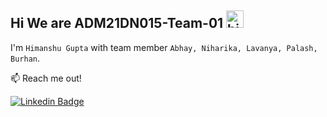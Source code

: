 ## Hi We are ADM21DN015-Team-01 <img src="https://user-images.githubusercontent.com/1303154/88677602-1635ba80-d120-11ea-84d8-d263ba5fc3c0.gif" width="28px" alt="hi">

I'm `Himanshu Gupta` with team member `Abhay, Niharika, Lavanya, Palash, Burhan`. 

:mailbox: Reach me out!

[![Linkedin Badge](https://img.shields.io/badge/-Himanshu-0e76a8?style=flat&labelColor=0e76a8&logo=linkedin&logoColor=white)](himanshurajeshgupta@gmail.com)
